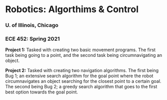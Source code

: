 # Robotics: Algorthims & Control
### U. of Illinois, Chicago
### ECE 452: Spring 2021

**Project 1:** Tasked with creating two basic movement programs. The first task being going to a point, and the second task being circumnavigating an object. 

**Project 2:** Tasked with creating two navigation algorithms. The first being Bug 1; an extensive search algorithm for the goal point where the robot circumnavigates an object searching for the closest point to a certain goal. The second being Bug 2; a greedy search algorithm that goes to the first best option towards the goal point. 
